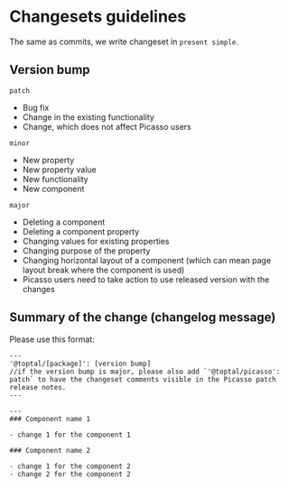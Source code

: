 # Changesets guidelines

The same as commits, we write changeset in `present simple`.

## Version bump
`patch`

- Bug fix
- Change in the existing functionality
- Change, which does not affect Picasso users

`minor`

- New property
- New property value
- New functionality
- New component

`major`

- Deleting a component
- Deleting a component property
- Changing values for existing properties
- Changing purpose of the property
- Changing horizontal layout of a component (which can mean page layout break where the component is used)
- Picasso users need to take action to use released version with the changes

## Summary of the change (changelog message)

Please use this format:

```
---
'@toptal/[package]': [version bump]
//if the version bump is major, please also add `'@toptal/picasso': patch` to have the changeset comments visible in the Picasso patch release notes.
---

---
### Component name 1

- change 1 for the component 1

### Component name 2

- change 1 for the component 2
- change 2 for the component 2
```
